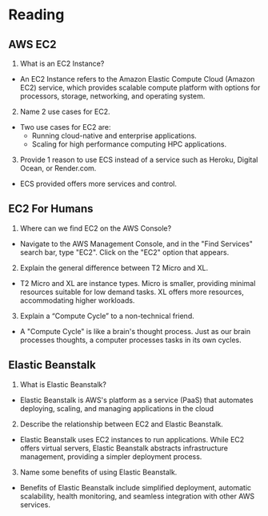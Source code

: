 # Reading

## AWS EC2

1. What is an EC2 Instance?
  - An EC2 Instance refers to the Amazon Elastic Compute Cloud (Amazon EC2) service, which provides scalable compute platform with options for processors, storage, networking, and operating system.

2. Name 2 use cases for EC2.
  - Two use cases for EC2 are:
    - Running cloud-native and enterprise applications.
    - Scaling for high performance computing HPC applications.

3. Provide 1 reason to use ECS instead of a service such as Heroku, Digital Ocean, or Render.com.
  - ECS  provided offers more services and control. 

## EC2 For Humans

1. Where can we find EC2 on the AWS Console?
  - Navigate to the AWS Management Console, and in the "Find Services" search bar, type "EC2". Click on the "EC2" option that appears.

2. Explain the general difference between T2 Micro and XL.
  - T2 Micro and XL are instance types. Micro is smaller, providing minimal resources suitable for low demand tasks. XL offers more resources, accommodating higher workloads.

3. Explain a “Compute Cycle” to a non-technical friend.
  - A "Compute Cycle" is like a brain's thought process. Just as our brain processes thoughts, a computer processes tasks in its own cycles.

## Elastic Beanstalk

1. What is Elastic Beanstalk?
  - Elastic Beanstalk is AWS's platform as a service (PaaS) that automates deploying, scaling, and managing applications in the cloud

2. Describe the relationship between EC2 and Elastic Beanstalk.
  - Elastic Beanstalk uses EC2 instances to run applications. While EC2 offers virtual servers, Elastic Beanstalk abstracts infrastructure management, providing a simpler deployment process.

3. Name some benefits of using Elastic Beanstalk.
  - Benefits of Elastic Beanstalk include simplified deployment, automatic scalability, health monitoring, and seamless integration with other AWS services.